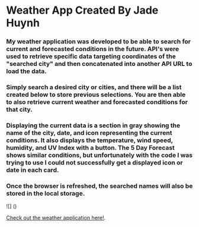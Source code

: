 # Weather App Created By Jade Huynh

### My weather application was developed to be able to search for current and forecasted conditions in the future. API's were used to retrieve specific data targeting coordinates of the "searched city" and then concatenated into another API URL to load the data.

### Simply search a desired city or cities, and there will be a list created below to store previous selections. You are then able to also retrieve current weather and forecasted conditions for that city.

### Displaying the current data is a section in gray showing the name of the city, date, and icon representing the current conditions. It also displays the temperature, wind speed, humidity, and UV Index with a button. The 5 Day Forecast shows similar conditions, but unfortunately with the code I was trying to use I could not successfully get a displayed icon or date in each card.

### Once the browser is refreshed, the searched names will also be stored in the local storage.

![] ()

[Check out the weather application here!](https://jadehuynh.github.io/weather-app/).